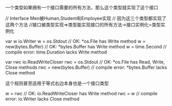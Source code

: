 一个类型如果拥有一个接口需要的所有方法，那么这个类型就实现了这个接口


// Interface Men被Human,Student和Employee实现
// 因为这三个类型都实现了这两个方法
//接口被类型实现=>类型能实现接口的所有方法->接口实例化=类型实例化


var w io.Writer
w = os.Stdout           // OK: *os.File has Write method
w = new(bytes.Buffer)   // OK: *bytes.Buffer has Write method
w = time.Second         // compile error: time.Duration lacks Write method

var rwc io.ReadWriteCloser
rwc = os.Stdout         // OK: *os.File has Read, Write, Close methods
rwc = new(bytes.Buffer) // compile error: *bytes.Buffer lacks Close method


这个规则甚至适用于等式右边本身也是一个接口类型

w = rwc                 // OK: io.ReadWriteCloser has Write method
rwc = w                 // compile error: io.Writer lacks Close method

